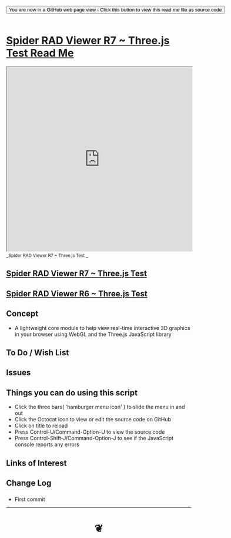 
<span style=display:none; >[You are now in a GitHub source code view - click this link to view Read Me file as a web page]( https://www.ladybug.tools/spider-rad-viewer/#cookbook/rad-viewer-threejs-test/README.md "View file as a web page." ) </span>

<div><input type=button class = "btn btn-secondary btn-sm" onclick=window.location.href="https://www.ladybug.tools/spider-rad-viewer/blob/master/cookbook/rad-viewer-threejs-test/README.md"
value="You are now in a GitHub web page view - Click this button to view this read me file as source code" ></div>

<br>

# [Spider RAD Viewer R7 ~ Three.js Test Read Me]( #cookbook/rad-viewer-threejs-test/README.md )


<iframe src=https://www.ladybug.tools/spider-rad-viewer/cookbook/rad-viewer-threejs-test/index.html width=100% height=500px >Iframes are not viewable in GitHub source code views</iframe>
_<small>Spider RAD Viewer R7 ~ Three.js Test </small>_


## [Spider RAD Viewer R7 ~ Three.js Test]( https://www.ladybug.tools/spider-rad-viewer/cookbook/rad-viewer-threejs-test/r7/rad-viewer-threejs.html )




## [Spider RAD Viewer R6 ~ Three.js Test]( https://www.ladybug.tools/spider-rad-viewer/cookbook/rad-viewer-threejs-test/r6/rad-viewer-threejs-test.html )



## Concept

* A lightweight core module to help view real-time interactive 3D graphics in your browser using WebGL and the Three.js JavaScript library

## To Do / Wish List


## Issues


## Things you can do using this script

* Click the three bars( 'hamburger menu icon' ) to slide the menu in and out
* Click the Octocat icon to view or edit the source code on GitHub
* Click on title to reload
* Press Control-U/Command-Option-U to view the source code
* Press Control-Shift-J/Command-Option-J to see if the JavaScript console reports any errors


## Links of Interest


## Change Log

###

* First commit


***

# <center title="hello!" ><a href=javascript:window.scrollTo(0,0); style=text-decoration:none; > ❦ </a></center>

